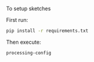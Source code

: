 To setup sketches

First run:

```bash
pip install -r requirements.txt
```

Then execute:
```bash
processing-config
```
